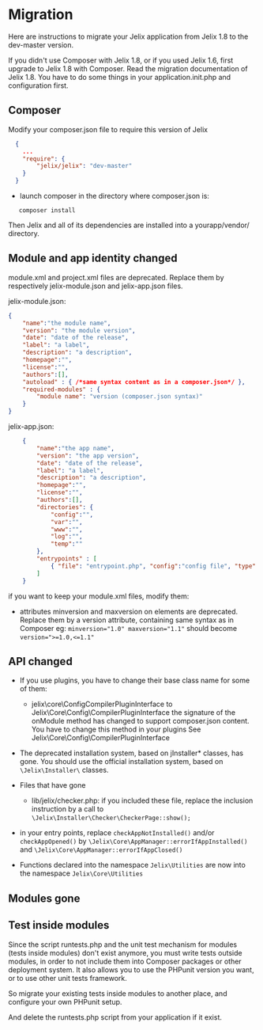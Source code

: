 Migration
==========

Here are instructions to migrate your Jelix application from Jelix 1.8 to the dev-master
version.

If you didn't use Composer with Jelix 1.8, or if you used Jelix 1.6, first upgrade to Jelix 1.8 with Composer.
Read the migration documentation of Jelix 1.8. You have to do some things in
your application.init.php and configuration first.

## Composer

Modify your composer.json file to require this version of Jelix

```json
  {
    ...
    "require": {
        "jelix/jelix": "dev-master"
    }
  }
```

- launch composer in the directory where composer.json is:

```
   composer install
```

Then Jelix and all of its dependencies are installed into a yourapp/vendor/ directory.

## Module and app identity changed

module.xml and project.xml files are deprecated. Replace them by respectively jelix-module.json
and jelix-app.json files.

jelix-module.json:
```json
{
    "name":"the module name",
    "version": "the module version",
    "date": "date of the release",
    "label": "a label",
    "description": "a description",
    "homepage":"",
    "license":"",
    "authors":[],
    "autoload" : { /*same syntax content as in a composer.json*/ },
    "required-modules" : {
        "module name": "version (composer.json syntax)"
    }
}
```

jelix-app.json:

```json
    {
        "name":"the app name",
        "version": "the app version",
        "date": "date of the release",
        "label": "a label",
        "description": "a description",
        "homepage":"",
        "license":"",
        "authors":[],
        "directories": {
            "config":"",
            "var":"",
            "www":"",
            "log":"",
            "temp":""
        },
        "entrypoints" : [
            { "file": "entrypoint.php", "config":"config file", "type": "classic|soap|jsonrpc..."}
        ]
    }
```

if you want to keep your module.xml files, modify them:

- attributes minversion and maxversion on <dependency> elements are deprecated. Replace
  them by a version attribute, containing same syntax as in Composer
  eg: ```minversion="1.0" maxversion="1.1"```
  should become ```version=">=1.0,<=1.1"```


## API changed

- If you use plugins, you have to change their base class name for some of them:
   - jelix\core\ConfigCompilerPluginInterface to Jelix\Core\Config\CompilerPluginInterface
        the signature of the onModule method has changed to support composer.json content.
        You have to change this method in your plugins
        See Jelix\Core\Config\CompilerPluginInterface

- The deprecated installation system, based on jInstaller* classes, has gone. You should
  use the official installation system, based on `\Jelix\Installer\` classes.

- Files that have gone
   - lib/jelix/checker.php: if you included these file, replace the inclusion instruction
     by a call to ```\Jelix\Installer\Checker\CheckerPage::show();```

- in your entry points, replace `checkAppNotInstalled()` and/or `checkAppOpened()`
  by `\Jelix\Core\AppManager::errorIfAppInstalled()` and `\Jelix\Core\AppManager::errorIfAppClosed()`


- Functions declared into the namespace `Jelix\Utilities` are now into the namespace `Jelix\Core\Utilities`

## Modules gone


## Test inside modules


Since the script runtests.php and the unit test mechanism for modules
(tests inside modules) don't exist anymore, you must write tests outside modules, 
in order to not include them into Composer packages or other deployment system. 
It also allows you to use the PHPunit version you want, or to use other unit tests framework.

So migrate your existing tests inside modules to another place, and configure
your own PHPunit setup.

And delete the runtests.php script from your application if it exist.